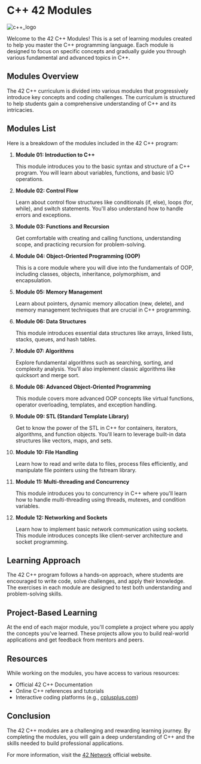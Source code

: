 <h1>C++ 42 Modules</h1>
<img src="./Syntax-of-C.webp" alt="c++_logo">
<p>Welcome to the 42 C++ Modules! This is a set of learning modules created to help you master the C++ programming language. Each module is designed to focus on specific concepts and gradually guide you through various fundamental and advanced topics in C++.</p>

<h2>Modules Overview</h2>
<p>The 42 C++ curriculum is divided into various modules that progressively introduce key concepts and coding challenges. The curriculum is structured to help students gain a comprehensive understanding of C++ and its intricacies.</p>

<h2>Modules List</h2>
<p>Here is a breakdown of the modules included in the 42 C++ program:</p>

<ol>
    <li><strong>Module 01: Introduction to C++</strong>
        <p>This module introduces you to the basic syntax and structure of a C++ program. You will learn about variables, functions, and basic I/O operations.</p>
    </li>
    <li><strong>Module 02: Control Flow</strong>
        <p>Learn about control flow structures like conditionals (if, else), loops (for, while), and switch statements. You'll also understand how to handle errors and exceptions.</p>
    </li>
    <li><strong>Module 03: Functions and Recursion</strong>
        <p>Get comfortable with creating and calling functions, understanding scope, and practicing recursion for problem-solving.</p>
    </li>
    <li><strong>Module 04: Object-Oriented Programming (OOP)</strong>
        <p>This is a core module where you will dive into the fundamentals of OOP, including classes, objects, inheritance, polymorphism, and encapsulation.</p>
    </li>
    <li><strong>Module 05: Memory Management</strong>
        <p>Learn about pointers, dynamic memory allocation (new, delete), and memory management techniques that are crucial in C++ programming.</p>
    </li>
    <li><strong>Module 06: Data Structures</strong>
        <p>This module introduces essential data structures like arrays, linked lists, stacks, queues, and hash tables.</p>
    </li>
    <li><strong>Module 07: Algorithms</strong>
        <p>Explore fundamental algorithms such as searching, sorting, and complexity analysis. You'll also implement classic algorithms like quicksort and merge sort.</p>
    </li>
    <li><strong>Module 08: Advanced Object-Oriented Programming</strong>
        <p>This module covers more advanced OOP concepts like virtual functions, operator overloading, templates, and exception handling.</p>
    </li>
    <li><strong>Module 09: STL (Standard Template Library)</strong>
        <p>Get to know the power of the STL in C++ for containers, iterators, algorithms, and function objects. You'll learn to leverage built-in data structures like vectors, maps, and sets.</p>
    </li>
    <li><strong>Module 10: File Handling</strong>
        <p>Learn how to read and write data to files, process files efficiently, and manipulate file pointers using the fstream library.</p>
    </li>
    <li><strong>Module 11: Multi-threading and Concurrency</strong>
        <p>This module introduces you to concurrency in C++ where you'll learn how to handle multi-threading using threads, mutexes, and condition variables.</p>
    </li>
    <li><strong>Module 12: Networking and Sockets</strong>
        <p>Learn how to implement basic network communication using sockets. This module introduces concepts like client-server architecture and socket programming.</p>
    </li>
</ol>

<h2>Learning Approach</h2>
<p>The 42 C++ program follows a hands-on approach, where students are encouraged to write code, solve challenges, and apply their knowledge. The exercises in each module are designed to test both understanding and problem-solving skills.</p>

<h2>Project-Based Learning</h2>
<p>At the end of each major module, you'll complete a project where you apply the concepts you've learned. These projects allow you to build real-world applications and get feedback from mentors and peers.</p>

<h2>Resources</h2>
<p>While working on the modules, you have access to various resources:</p>
<ul>
    <li>Official 42 C++ Documentation</li>
    <li>Online C++ references and tutorials</li>
    <li>Interactive coding platforms (e.g., <a href="https://www.cplusplus.com/" target="_blank">cplusplus.com</a>)</li>
</ul>

<h2>Conclusion</h2>
<p>The 42 C++ modules are a challenging and rewarding learning journey. By completing the modules, you will gain a deep understanding of C++ and the skills needed to build professional applications.</p>

<footer>
    <p>For more information, visit the <a href="https://www.42.fr/en/home" target="_blank">42 Network</a> official website.</p>
</footer>